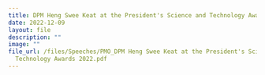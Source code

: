 ```yaml
---
title: DPM Heng Swee Keat at the President's Science and Technology Awards 2022
date: 2022-12-09
layout: file
description: ""
image: ""
file_url: /files/Speeches/PMO_DPM Heng Swee Keat at the President's Science and
  Technology Awards 2022.pdf
---
```



